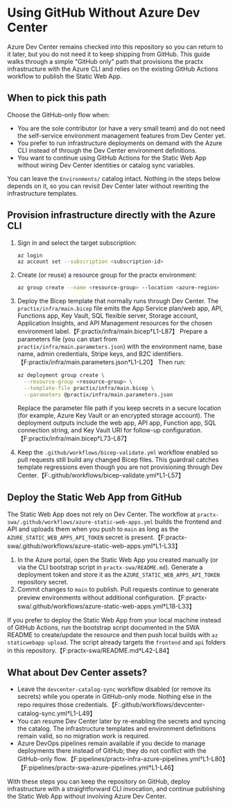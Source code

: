 # Using GitHub Without Azure Dev Center

Azure Dev Center remains checked into this repository so you can return to it later, but you do not need it to keep shipping from GitHub. This guide walks through a simple "GitHub only" path that provisions the practx infrastructure with the Azure CLI and relies on the existing GitHub Actions workflow to publish the Static Web App.

## When to pick this path

Choose the GitHub-only flow when:

- You are the sole contributor (or have a very small team) and do not need the self-service environment management features from Dev Center yet.
- You prefer to run infrastructure deployments on demand with the Azure CLI instead of through the Dev Center environment definitions.
- You want to continue using GitHub Actions for the Static Web App without wiring Dev Center identities or catalog sync variables.

You can leave the `Environments/` catalog intact. Nothing in the steps below depends on it, so you can revisit Dev Center later without rewriting the infrastructure templates.

## Provision infrastructure directly with the Azure CLI

1. Sign in and select the target subscription:

   ```bash
   az login
   az account set --subscription <subscription-id>
   ```

2. Create (or reuse) a resource group for the practx environment:

   ```bash
   az group create --name <resource-group> --location <azure-region>
   ```

3. Deploy the Bicep template that normally runs through Dev Center. The `practix/infra/main.bicep` file emits the App Service plan/web app, API, Functions app, Key Vault, SQL flexible server, Storage account, Application Insights, and API Management resources for the chosen environment label.【F:practix/infra/main.bicep†L1-L87】 Prepare a parameters file (you can start from `practix/infra/main.parameters.json`) with the environment name, base name, admin credentials, Stripe keys, and B2C identifiers.【F:practix/infra/main.parameters.json†L1-L20】 Then run:

   ```bash
   az deployment group create \
     --resource-group <resource-group> \
     --template-file practix/infra/main.bicep \
     --parameters @practix/infra/main.parameters.json
   ```

   Replace the parameter file path if you keep secrets in a secure location (for example, Azure Key Vault or an encrypted storage account). The deployment outputs include the web app, API app, Function app, SQL connection string, and Key Vault URI for follow-up configuration.【F:practix/infra/main.bicep†L73-L87】

4. Keep the `.github/workflows/bicep-validate.yml` workflow enabled so pull requests still build any changed Bicep files. This guardrail catches template regressions even though you are not provisioning through Dev Center.【F:.github/workflows/bicep-validate.yml†L1-L57】

## Deploy the Static Web App from GitHub

The Static Web App does not rely on Dev Center. The workflow at `practx-swa/.github/workflows/azure-static-web-apps.yml` builds the frontend and API and uploads them when you push to `main` as long as the `AZURE_STATIC_WEB_APPS_API_TOKEN` secret is present.【F:practx-swa/.github/workflows/azure-static-web-apps.yml†L1-L33】

1. In the Azure portal, open the Static Web App you created manually (or via the CLI bootstrap script in `practx-swa/README.md`). Generate a deployment token and store it as the `AZURE_STATIC_WEB_APPS_API_TOKEN` repository secret.
2. Commit changes to `main` to publish. Pull requests continue to generate preview environments without additional configuration.【F:practx-swa/.github/workflows/azure-static-web-apps.yml†L18-L33】

If you prefer to deploy the Static Web App from your local machine instead of GitHub Actions, run the bootstrap script documented in the SWA README to create/update the resource and then push local builds with `az staticwebapp upload`. The script already targets the `frontend` and `api` folders in this repository.【F:practx-swa/README.md†L42-L84】

## What about Dev Center assets?

- Leave the `devcenter-catalog-sync` workflow disabled (or remove its secrets) while you operate in GitHub-only mode. Nothing else in the repo requires those credentials.【F:.github/workflows/devcenter-catalog-sync.yml†L1-L49】
- You can resume Dev Center later by re-enabling the secrets and syncing the catalog. The infrastructure templates and environment definitions remain valid, so no migration work is required.
- Azure DevOps pipelines remain available if you decide to manage deployments there instead of GitHub; they do not conflict with the GitHub-only flow.【F:pipelines/practx-infra-azure-pipelines.yml†L1-L80】【F:pipelines/practx-swa-azure-pipelines.yml†L1-L46】

With these steps you can keep the repository on GitHub, deploy infrastructure with a straightforward CLI invocation, and continue publishing the Static Web App without involving Azure Dev Center.
